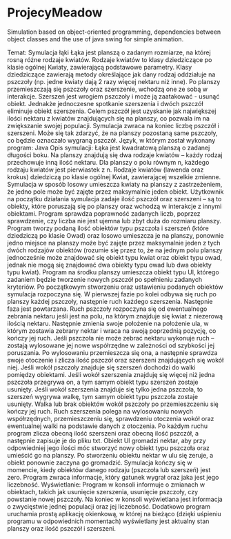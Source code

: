 # ProjecyMeadow
Simulation based on object-oriented programming, dependencies between object classes and the use of java swing for simple animation.

Temat: Symulacja łąki
Łąka jest planszą o zadanym rozmiarze, na której rosną różne rodzaje kwiatów. Rodzaje kwiatów to klasy dziedziczące po klasie ogólnej Kwiaty, zawierającą podstawowe parametry. Klasy dziedziczące zawierają metody określające jak dany rodzaj oddziałuje na pszczoły (np. jedne kwiaty dają 2 razy więcej nektaru niż inne). Po planszy przemieszczają się pszczoły oraz szerszenie, wchodzą one ze sobą w interakcje. Szerszeń jest wrogiem pszczoły i może ją zaatakować - usunąć obiekt. Jednakże jednoczesne spotkanie szerszenia i dwóch pszczół eliminuje obiekt szerszenia. Celem pszczół jest uzyskanie jak największej ilości nektaru z kwiatów znajdujących się na planszy, co pozwala im na zwiększanie swojej populacji. Symulacja zwraca na koniec liczbę pszczół i szerszeni. Może się tak zdarzyć, że na planszy pozostaną same pszczoły, co będzie oznaczało wygraną pszczół.
Język, w którym został wykonany program: Java
Opis symulacji:
Łąka jest kwadratową planszą o zadanej długości boku. Na planszy znajdują się dwa rodzaje kwiatów – każdy rodzaj przechowuje inną ilość nektaru. Dla planszy o polu równym n, każdego rodzaju kwiatów jest pierwiastek z n. Rodzaje kwiatów (lawenda oraz krokus) dziedziczą po klasie ogólnej Kwiat, zawierającej wszelkie zmienne. Symulacja w sposób losowy umieszcza kwiaty na planszy z zastrzeżeniem, że jedno pole może być zajęte przez maksymalnie jeden obiekt.
Użytkownik na początku działania symulacja zadaje ilość pszczół oraz szerszeni – są to obiekty, które poruszają się po planszy oraz wchodzą w interakcje z innymi obiektami. Program sprawdza poprawność zadanych liczb, poprzez sprawdzenie, czy liczba nie jest ujemna lub zbyt duża do rozmiaru planszy. Program tworzy podaną ilość obiektów typu pszczoła i szerszeń (które dziedziczą po klasie Owad) oraz losowo umieszcza je na planszy, ponownie jedno miejsce na planszy może być zajęte przez maksymalnie jeden z tych dwóch rodzajów obiektów (rozumie się przez to, że na jednym polu planszy jednocześnie może znajdować się obiekt typu kwiat oraz obiekt typu owad, jednak nie mogą się znajdować dwa obiekty typu owad lub dwa obiekty typu kwiat).
Program na środku planszy umieszcza obiekt typu Ul, którego zadaniem będzie tworzenie nowych pszczół po spełnieniu zadanych kryteriów.
Po początkowym stworzeniu oraz ustawieniu podanych obiektów symulacja rozpoczyna się. W pierwszej fazie po kolei odbywa się ruch po planszy każdej pszczoły, następnie ruch każdego szerszenia. Następnie faza jest powtarzana.
Ruch pszczoły rozpoczyna się od ewentualnego zebrania nektaru jeśli jest na polu, na którym znajduje się kwiat z niezerową ilością nektaru. Następnie zmienia swoje położenie na położenie ula, w którym zostawia zebrany nektar i wraca na swoją poprzednią pozycję, co kończy jej ruch. Jeśli pszczoła nie może zebrać nektaru wykonuje ruch – zostają wylosowane jej nowe współrzędne w zależności od
szybkości jej poruszania. Po wylosowaniu przemieszcza się ona, a następnie sprawdza swoje otoczenie i zlicza ilość pszczół oraz szerszeni znajdujących się wokół niej. Jeśli wokół pszczoły znajduje się szerszeń dochodzi do walki pomiędzy obiektami. Jeśli wokół szerszenia znajduję się więcej niż jedna pszczoła przegrywa on, a tym samym obiekt typu szerszeń zostaje usunięty. Jeśli wokół szerszenia znajduje się tylko jedna pszczoła, to szerszeń wygrywa walkę, tym samym obiekt typu pszczoła zostaje usunięty. Walka lub brak obiektów wokół pszczoły po przemieszczeniu się kończy jej ruch. Ruch szerszenia polega na wylosowaniu nowych współrzędnych, przemieszczeniu się, sprawdzeniu otoczenia wokół oraz ewentualnej walki na podstawie danych z otoczenia. Po każdym ruchu program zlicza obecną ilość szerszeni oraz obecną ilość pszczół, a następnie zapisuje je do pliku txt.
Obiekt Ul gromadzi nektar, aby przy odpowiedniej jego ilości móc stworzyć nowy obiekt typu pszczoła oraz umieścić go na planszy. Po stworzeniu obiektu nektar w ulu się zeruje, a obiekt ponownie zaczyna go gromadzić.
Symulacja kończy się w momencie, kiedy obiektów danego rodzaju (pszczoła lub szerszeń) jest zero. Program zwraca informacje, który gatunek wygrał oraz jaka jest jego liczebność.
Wyświetlanie: Program w konsoli informuje o zmianach w obiektach, takich jak usunięcie szerszenia, usunięcie pszczoły, czy powstanie nowej pszczoły. Na koniec w konsoli wyświetlana jest informacja o zwycięstwie jednej populacji oraz jej liczebność. Dodatkowo program uruchamia prostą aplikację okienkową, w której na bieżąco (dzięki uśpieniu programu w odpowiednich momentach) wyświetlany jest aktualny stan planszy oraz ilość pszczół i szerszeni.
